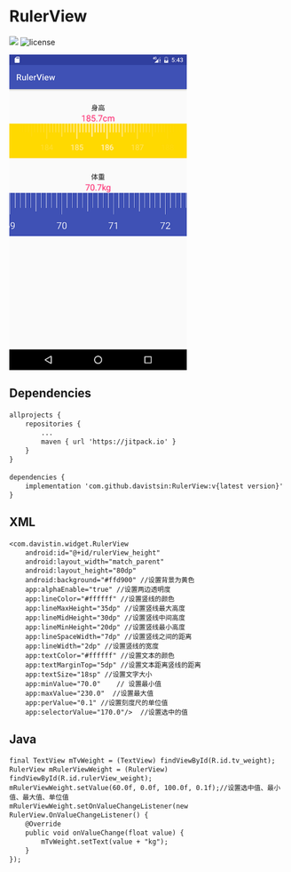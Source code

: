 # RulerView

[![](https://jitpack.io/v/davistsin/RulerView.svg)](https://jitpack.io/#davistsin/RulerView)  ![license](https://img.shields.io/github/license/davistsin/RulerView)


<img src="./imgs/Screenshot_1479577403.png" width = "320" height = "568" alt="截屏" align=center />

## Dependencies

```
allprojects {
    repositories {
        ...
        maven { url 'https://jitpack.io' }
    }
}

dependencies {
    implementation 'com.github.davistsin:RulerView:v{latest version}'
}

```

## XML

    <com.davistin.widget.RulerView
        android:id="@+id/rulerView_height"
        android:layout_width="match_parent"
        android:layout_height="80dp"
        android:background="#ffd900" //设置背景为黄色
        app:alphaEnable="true" //设置两边透明度
        app:lineColor="#ffffff" //设置竖线的颜色
        app:lineMaxHeight="35dp" //设置竖线最大高度
        app:lineMidHeight="30dp" //设置竖线中间高度
        app:lineMinHeight="20dp" //设置竖线最小高度
        app:lineSpaceWidth="7dp" //设置竖线之间的距离
        app:lineWidth="2dp" //设置竖线的宽度
        app:textColor="#ffffff" //设置文本的颜色
        app:textMarginTop="5dp" //设置文本距离竖线的距离
        app:textSize="18sp" //设置文字大小
        app:minValue="70.0"    // 设置最小值
        app:maxValue="230.0"  //设置最大值
        app:perValue="0.1" //设置刻度尺的单位值
        app:selectorValue="170.0"/>  //设置选中的值

## Java

    final TextView mTvWeight = (TextView) findViewById(R.id.tv_weight);
    RulerView mRulerViewWeight = (RulerView) findViewById(R.id.rulerView_weight);
    mRulerViewWeight.setValue(60.0f, 0.0f, 100.0f, 0.1f);//设置选中值、最小值、最大值、单位值
    mRulerViewWeight.setOnValueChangeListener(new RulerView.OnValueChangeListener() {
        @Override
        public void onValueChange(float value) {
            mTvWeight.setText(value + "kg");
        }
    });
